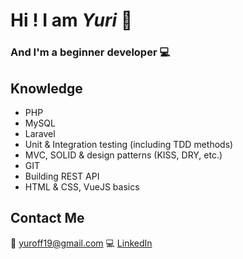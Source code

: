 # Hi ! I am *Yuri* 👋
### And I'm a beginner developer :computer:

## **Knowledge**

* PHP
* MySQL
* Laravel
* Unit & Integration testing (including TDD methods)
* MVC, SOLID & design patterns (KISS, DRY, etc.)
* GIT
* Building REST API
* HTML & CSS, VueJS basics

## **Contact Me**

:e-mail: yuroff19@gmail.com
:computer: [LinkedIn](https://www.linkedin.com/in/yuri-katovich/)

<!--
**ykatovich/ykatovich** is a ✨ _special_ ✨ repository because its `README.md` (this file) appears on your GitHub profile.

Here are some ideas to get you started:

- 🔭 I’m currently working on ...
- 🌱 I’m currently learning ...
- 👯 I’m looking to collaborate on ...
- 🤔 I’m looking for help with ...
- 💬 Ask me about ...
- 📫 How to reach me: ...
- 😄 Pronouns: ...
- ⚡ Fun fact: ...
-->
